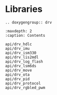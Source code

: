 Libraries
=========

```{eval-rst}
.. doxygengroup:: drv
```

```{toctree}
:maxdepth: 2
:caption: Contents

api/drv_hdlc
api/drv_imu
api/drv_ism330
api/drv_lis2mdl
api/drv_log_flash
api/drv_lsm6ds
api/drv_move
api/drv_ota
api/drv_pid
api/drv_protocol
api/drv_rgbled_pwm
```
